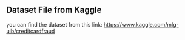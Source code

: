 ## Dataset File from Kaggle
you can find the dataset from this link: https://www.kaggle.com/mlg-ulb/creditcardfraud
